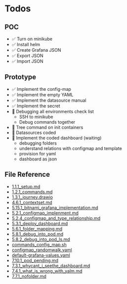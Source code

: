 # Todos
## POC
- ✅ Turn on minikube
- ✅ Install helm
- ✅ Create Grafana JSON
- ✅ Export JSON
- ✅ Import JSON

## Prototype 
- ✅ Implement the config-map
- ✅ Implement the empty YAML
- ✅ Implement the datasource manual
- ✅ Implement the secret
- 🚧 Debugging all environments check list
    - SSH to minikube
    - Debug commands together
- 🚧 Tree command on init containers
- 🚧 Datasources coded
- 🚧 Implement the coded dashboard (waiting)
    - debugging folders
    - understand relations with configmap and template
    - provision for yaml
    - dashboard as json

## File Reference
- [1.1.1_setup.md](../1_JOURNEY/1.1.1_setup.md)
- [1.2.1_commands.md](../1_JOURNEY/1.2.1_commands.md)
- [1.3.1_journey.drawio](../1_JOURNEY/1.3.1_journey.drawio)
- [4.6.1_contextset.md](../4_UI/4.6.1_contextset.md)
- [5.15.1_bitnami_grafana_implementation.md](../5_FORMULA/5.15.1_bitnami_grafana_implementation.md)
- [5.2.1_configmap_implenment.md](../5_FORMULA/5.2.1_configmap_implenment.md)
- [5.2.4_configmap_and_type_relationship.md](../5_FORMULA/5.2.4_configmap_and_type_relationship.md)
- [5.3.1_deploy_dashboard.md](../5_FORMULA/5.3.1_deploy_dashboard.md)
- [5.6.1_folder_mapping.md](../5_FORMULA/5.6.1_folder_mapping.md)
- [5.8.1_debug_into_pod.md](../5_FORMULA/5.8.1_debug_into_pod.md)
- [5.8.2_debug_into_pod_ls.md](../5_FORMULA/5.8.2_debug_into_pod_ls.md)
- [commands_config_map.sh](../6_SYMBOLS/2_GRAFANA/commands_config_map.sh)
- [configmap_randomwalk.yaml](../6_SYMBOLS/2_GRAFANA/configmap_randomwalk.yaml)
- [default-grafana-values.yaml](../6_SYMBOLS/2_GRAFANA/default-grafana-values.yaml)
- [7.10.1_pod_pending.md](../7_SEMBLANCE/7.10.1_pod_pending.md)
- [7.3.1_whycant_i_seethe_dashboard.md](../7_SEMBLANCE/7.3.1_whycant_i_seethe_dashboard.md)
- [7.4.1_what_is_wrong_with_yalm.md](../7_SEMBLANCE/7.4.1_what_is_wrong_with_yalm.md)
- [7.7.1_nofolder.md](../7_SEMBLANCE/7.7.1_nofolder.md)
